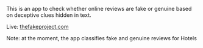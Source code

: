 This is an app to check whether online reviews are fake or genuine based on deceptive clues hidden in text.

Live: [thefakeproject.com](thefakeproject.com)

Note: at the moment, the app classifies fake and genuine reviews for Hotels